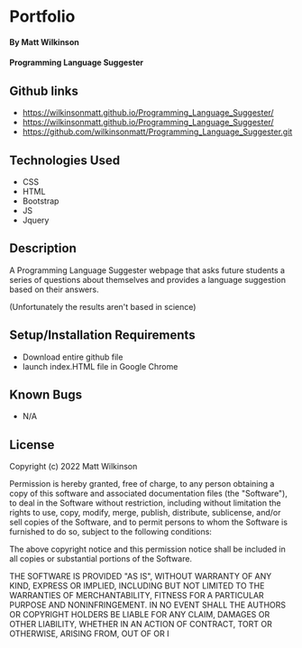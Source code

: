 # Portfolio

#### By Matt Wilkinson

#### Programming Language Suggester

## Github links
* https://wilkinsonmatt.github.io/Programming_Language_Suggester/
* https://wilkinsonmatt.github.io/Programming_Language_Suggester/
* https://github.com/wilkinsonmatt/Programming_Language_Suggester.git

## Technologies Used

* CSS
* HTML
* Bootstrap
* JS
* Jquery

## Description

 A Programming Language Suggester webpage that asks future students a series of questions about themselves and provides a language suggestion based on their answers. 
 
 (Unfortunately the results aren't based in science)

## Setup/Installation Requirements

* Download entire github file
* launch index.HTML file in Google Chrome

## Known Bugs

* N/A

## License

Copyright (c) 2022 Matt Wilkinson

Permission is hereby granted, free of charge, to any person obtaining a copy
of this software and associated documentation files (the "Software"), to deal
in the Software without restriction, including without limitation the rights
to use, copy, modify, merge, publish, distribute, sublicense, and/or sell
copies of the Software, and to permit persons to whom the Software is
furnished to do so, subject to the following conditions:

The above copyright notice and this permission notice shall be included in all
copies or substantial portions of the Software.

THE SOFTWARE IS PROVIDED "AS IS", WITHOUT WARRANTY OF ANY KIND, EXPRESS OR
IMPLIED, INCLUDING BUT NOT LIMITED TO THE WARRANTIES OF MERCHANTABILITY,
FITNESS FOR A PARTICULAR PURPOSE AND NONINFRINGEMENT. IN NO EVENT SHALL THE
AUTHORS OR COPYRIGHT HOLDERS BE LIABLE FOR ANY CLAIM, DAMAGES OR OTHER
LIABILITY, WHETHER IN AN ACTION OF CONTRACT, TORT OR OTHERWISE, ARISING FROM,
OUT OF OR I